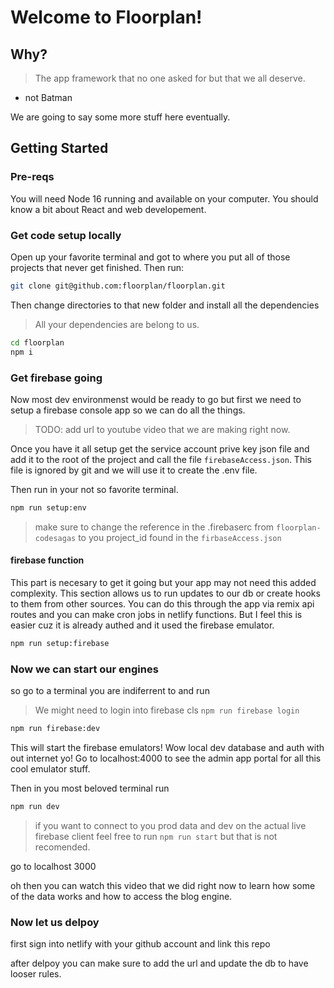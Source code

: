 # Welcome to Floorplan!

## Why?

> The app framework that no one asked for but that we all deserve.

- not Batman

We are going to say some more stuff here eventually.

## Getting Started

### Pre-reqs

You will need Node 16 running and available on your computer.
You should know a bit about React and web developement.

### Get code setup locally

Open up your favorite terminal and got to where you put all of those projects that never get finished.
Then run:

```sh
git clone git@github.com:floorplan/floorplan.git
```

Then change directories to that new folder and install all the dependencies

> All your dependencies are belong to us.

```sh
cd floorplan
npm i
```

### Get firebase going

Now most dev environmenst would be ready to go but first we need to setup a firebase console app so we can do all the things.

> TODO: add url to youtube video that we are making right now.

Once you have it all setup get the service account prive key json file and add it to the root of the project and call the file `firebaseAccess.json`. This file is ignored by git and we will use it to create the .env file.

Then run in your not so favorite terminal.

```sh
npm run setup:env
```

> make sure to change the reference in the .firebaserc from `floorplan-codesagas` to you project_id found in the `firbaseAccess.json`

#### firebase function

This part is necesary to get it going but your app may not need this added complexity.
This section allows us to run updates to our db or create hooks to them from other sources.
You can do this through the app via remix api routes and you can make cron jobs in netlify functions.
But I feel this is easier cuz it is already authed and it used the firebase emulator.

```sh
npm run setup:firebase
```

### Now we can start our engines

so go to a terminal you are indiferrent to and run
> We might need to login into firebase cls `npm run firebase login`

```sh
npm run firebase:dev
```

This will start the firebase emulators!
Wow local dev database and auth with out internet yo!
Go to localhost:4000 to see the admin app portal for all this cool emulator stuff.

Then in you most beloved terminal run

```sh
npm run dev
```

> if you want to connect to you prod data and dev on the actual live firebase client feel free to run `npm run start` but that is not recomended.

go to localhost 3000

oh then you can watch this video that we did right now to learn how some of the data works and how to access the blog engine.

### Now let us delpoy

first sign into netlify with your github account and link this repo


after delpoy you can make sure to add the url and update the db to have looser rules.
